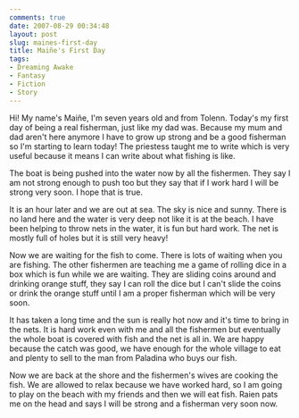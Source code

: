 ```yaml
---
comments: true
date: 2007-08-29 00:34:48
layout: post
slug: maines-first-day
title: Maiñe's First Day
tags:
- Dreaming Awake
- Fantasy
- Fiction
- Story
---
```


<div class="story" markdown="1">
<p>Hi! My name&#039;s Maiñe, I&#039;m seven years old and from Tolenn. Today&#039;s my first day of being a real fisherman, just like my dad was. Because my mum and dad aren&#039;t here anymore I have to grow up strong and be a good fisherman so I&#039;m starting to learn today! The priestess taught me to write which is very useful because it means I can write about what fishing is like.</p>
<p>The boat is being pushed into the water now by all the fishermen. They say I am not strong enough to push too but they say that if I work hard I will be strong very soon. I hope that is true.</p>
<p>It is an hour later and we are out at sea. The sky is nice and sunny. There is no land here and the water is very deep not like it is at the beach. I have been helping to throw nets in the water, it is fun but hard work. The net is mostly full of holes but it is still very heavy!</p>
<p>Now we are waiting for the fish to come. There is lots of waiting when you are fishing. The other fishermen are teaching me a game of rolling dice in a box which is fun while we are waiting. They are sliding coins around and drinking orange stuff, they say I can roll the dice but I can&#039;t slide the coins or drink the orange stuff until I am a proper fisherman which will be very soon.</p>
<p>It has taken a long time and the sun is really hot now and it&#039;s time to bring in the nets. It is hard work even with me and all the fishermen but eventually the whole boat is covered with fish and the net is all in. We are happy because the catch was good, we have enough for the whole village to eat and plenty to sell to the man from Paladina who buys our fish.</p>
<p>Now we are back at the shore and the fishermen&#039;s wives are cooking the fish. We are allowed to relax because we have worked hard, so I am going to play on the beach with my friends and then we will eat fish. Raien pats me on the head and says I will be strong and a fisherman very soon now.</p>
</div>
